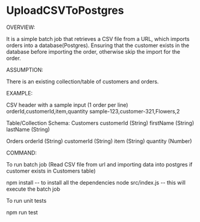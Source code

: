# UploadCSVToPostgres

OVERVIEW:

It is a simple batch job that retrieves a CSV file from a URL, which imports orders into a
database(Postgres). Ensuring that the customer exists in
the database before importing the order, otherwise skip the import for the order.

ASSUMPTION:

There is an existing collection/table of customers and orders.

EXAMPLE:

CSV header with a sample input (1 order per line)
orderId,customerId,item,quantity
sample-123,customer-321,Flowers,2

Table/Collection Schema:
Customers
customerId (String)
firstName (String)
lastName (String)

Orders
orderId (String)
customerId (String)
item (String)
quantity (Number)

COMMAND:

To run batch job (Read CSV file from url and importing data into postgres if customer exists in Customers table)

npm install -- to install all the dependencies
node src/index.js -- this will execute the batch job

To run unit tests

npm run test

